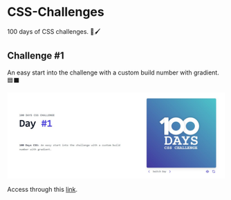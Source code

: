 # CSS-Challenges
<p>100 days of CSS challenges. 🎨🖌</p>

<h2>Challenge #1</h2>
<p>An easy start into the challenge with a custom build number with gradient. 🟦⬛</p>

<img src="challenge-1/assets/imgs/challenge-one-img.jpg">
<p>Access through this <a href="challenge-1/assets/index.html" target="_blanck">link</a>.</p>
